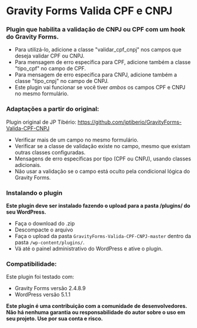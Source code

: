 # Gravity Forms Valida CPF e CNPJ

### Plugin que habilita a validação de CNPJ ou CPF com um hook do Gravity Forms.

- Para utilizá-lo, adicione a classe "validar_cpf_cnpj" nos campos que deseja validar CPF ou CNPJ.
- Para mensagem de erro específica para CPF, adicione também a classe "tipo_cpf" no campo de CPF.
- Para mensagem de erro específica para CNPJ, adicione também a classe "tipo_cnpj" no campo de CNPJ.
- Este plugin vai funcionar se você tiver *ambos* os campos CPF e CNPJ no mesmo formulário.

### Adaptações a partir do original:

Plugin original de JP Tibério: https://github.com/jptiberio/GravityForms-Valida-CPF-CNPJ

- Verificar mais de um campo no mesmo formulário.
- Verificar se a classe de validação existe no campo, mesmo que existam outras classes configuradas.
- Mensagens de erro específicas por tipo (CPF ou CNPJ), usando classes adicionais.
- Não usar a validação se o campo está oculto pela condicional lógica do Gravity Forms.

### Instalando o plugin

**Este plugin deve ser instalado fazendo o upload para a pasta /plugins/ do seu WordPress.**

- Faça o download do .zip
- Descompacte o arquivo
- Faça o upload da pasta `GravityForms-Valida-CPF-CNPJ-master` dentro da pasta `/wp-content/plugins/`.
- Vá até o painel administrativo do WordPress e ative o plugin.

### Compatibilidade:

Este plugin foi testado com:
- Gravity Forms versão 2.4.8.9
- WordPress versão 5.1.1

**Este plugin é uma contribuição com a comunidade de desenvolvedores. Não há nenhuma garantia ou responsabilidade do autor sobre o uso em seu projeto. Use por sua conta e risco.**
